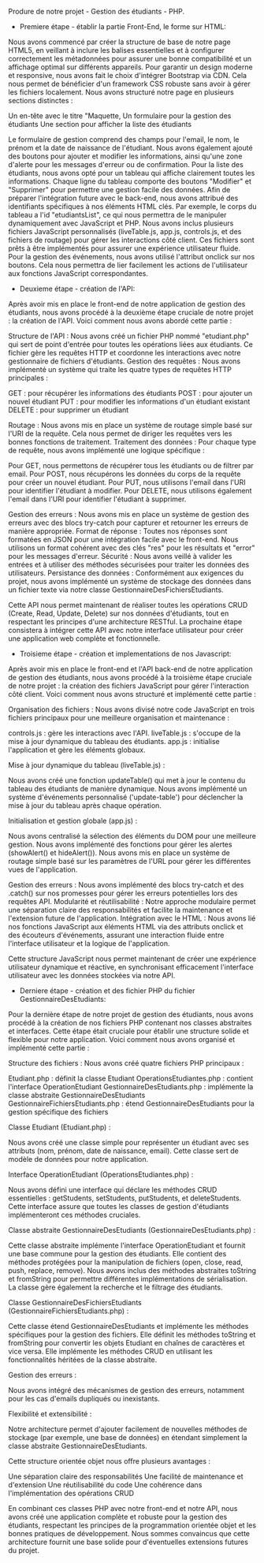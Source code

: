 Produre de notre projet - Gestion des étudiants - PHP.

- Premiere étape - établir la partie Front-End, le forme sur HTML: 

Nous avons commencé par créer la structure de base de notre page HTML5, en veillant à inclure les balises essentielles et à configurer correctement les métadonnées pour assurer une bonne compatibilité et un affichage optimal sur différents appareils.
Pour garantir un design moderne et responsive, nous avons fait le choix d'intégrer Bootstrap via CDN. Cela nous permet de bénéficier d'un framework CSS robuste sans avoir à gérer les fichiers localement.
Nous avons structuré notre page en plusieurs sections distinctes :

Un en-tête avec le titre "Maquette, Un formulaire pour la gestion des étudiants
Une section pour afficher la liste des étudiants

Le formulaire de gestion comprend des champs pour l'email, le nom, le prénom et la date de naissance de l'étudiant. Nous avons également ajouté des boutons pour ajouter et modifier les informations, ainsi qu'une zone d'alerte pour les messages d'erreur ou de confirmation.
Pour la liste des étudiants, nous avons opté pour un tableau qui affiche clairement toutes les informations. Chaque ligne du tableau comporte des boutons "Modifier" et "Supprimer" pour permettre une gestion facile des données.
Afin de préparer l'intégration future avec le back-end, nous avons attribué des identifiants spécifiques à nos éléments HTML clés. Par exemple, le corps du tableau a l'id "etudiantsList", ce qui nous permettra de le manipuler dynamiquement avec JavaScript et PHP.
Nous avons inclus plusieurs fichiers JavaScript personnalisés (liveTable.js, app.js, controls.js, et des fichiers de routage) pour gérer les interactions côté client. Ces fichiers sont prêts à être implémentés pour assurer une expérience utilisateur fluide.
Pour la gestion des événements, nous avons utilisé l'attribut onclick sur nos boutons. Cela nous permettra de lier facilement les actions de l'utilisateur aux fonctions JavaScript correspondantes.












- Deuxieme étape - création de l'API: 

Après avoir mis en place le front-end de notre application de gestion des étudiants, nous avons procédé à la deuxième étape cruciale de notre projet : la création de l'API. Voici comment nous avons abordé cette partie :

Structure de l'API :
Nous avons créé un fichier PHP nommé "etudiant.php" qui sert de point d'entrée pour toutes les opérations liées aux étudiants. Ce fichier gère les requêtes HTTP et coordonne les interactions avec notre gestionnaire de fichiers d'étudiants.
Gestion des requêtes :
Nous avons implémenté un système qui traite les quatre types de requêtes HTTP principales :

GET : pour récupérer les informations des étudiants
POST : pour ajouter un nouvel étudiant
PUT : pour modifier les informations d'un étudiant existant
DELETE : pour supprimer un étudiant

Routage :
Nous avons mis en place un système de routage simple basé sur l'URI de la requête. Cela nous permet de diriger les requêtes vers les bonnes fonctions de traitement.
Traitement des données :
Pour chaque type de requête, nous avons implémenté une logique spécifique :

Pour GET, nous permettons de récupérer tous les étudiants ou de filtrer par email.
Pour POST, nous récupérons les données du corps de la requête pour créer un nouvel étudiant.
Pour PUT, nous utilisons l'email dans l'URI pour identifier l'étudiant à modifier.
Pour DELETE, nous utilisons également l'email dans l'URI pour identifier l'étudiant à supprimer.

Gestion des erreurs :
Nous avons mis en place un système de gestion des erreurs avec des blocs try-catch pour capturer et retourner les erreurs de manière appropriée.
Format de réponse :
Toutes nos réponses sont formatées en JSON pour une intégration facile avec le front-end. Nous utilisons un format cohérent avec des clés "res" pour les résultats et "error" pour les messages d'erreur.
Sécurité :
Nous avons veillé à valider les entrées et à utiliser des méthodes sécurisées pour traiter les données des utilisateurs.
Persistance des données :
Conformément aux exigences du projet, nous avons implémenté un système de stockage des données dans un fichier texte via notre classe GestionnaireDesFichiersEtudiants.

Cette API nous permet maintenant de réaliser toutes les opérations CRUD (Create, Read, Update, Delete) sur nos données d'étudiants, tout en respectant les principes d'une architecture RESTful.
La prochaine étape consistera à intégrer cette API avec notre interface utilisateur pour créer une application web complète et fonctionnelle.







- Troisieme étape - création et implementations de nos Javascript: 

Après avoir mis en place le front-end et l'API back-end de notre application de gestion des étudiants, nous avons procédé à la troisième étape cruciale de notre projet : la création des fichiers JavaScript pour gérer l'interaction côté client. Voici comment nous avons structuré et implémenté cette partie :

Organisation des fichiers :
Nous avons divisé notre code JavaScript en trois fichiers principaux pour une meilleure organisation et maintenance :

controls.js : gère les interactions avec l'API.
liveTable.js : s'occupe de la mise à jour dynamique du tableau des étudiants.
app.js : initialise l'application et gère les éléments globaux.

Mise à jour dynamique du tableau (liveTable.js) :

Nous avons créé une fonction updateTable() qui met à jour le contenu du tableau des étudiants de manière dynamique.
Nous avons implémenté un système d'événements personnalisé ('update-table') pour déclencher la mise à jour du tableau après chaque opération.

Initialisation et gestion globale (app.js) :

Nous avons centralisé la sélection des éléments du DOM pour une meilleure gestion.
Nous avons implémenté des fonctions pour gérer les alertes (showAlert() et hideAlert()).
Nous avons mis en place un système de routage simple basé sur les paramètres de l'URL pour gérer les différentes vues de l'application.

Gestion des erreurs :
Nous avons implémenté des blocs try-catch et des .catch() sur nos promesses pour gérer les erreurs potentielles lors des requêtes API.
Modularité et réutilisabilité :
Notre approche modulaire permet une séparation claire des responsabilités et facilite la maintenance et l'extension future de l'application.
Intégration avec le HTML :
Nous avons lié nos fonctions JavaScript aux éléments HTML via des attributs onclick et des écouteurs d'événements, assurant une interaction fluide entre l'interface utilisateur et la logique de l'application.

Cette structure JavaScript nous permet maintenant de créer une expérience utilisateur dynamique et réactive, en synchronisant efficacement l'interface utilisateur avec les données stockées via notre API.








- Derniere étape - création et des fichier PHP du fichier GestionnaireDesEtudiants: 

Pour la dernière étape de notre projet de gestion des étudiants, nous avons procédé à la création de nos fichiers PHP contenant nos classes abstraites et interfaces. Cette étape était cruciale pour établir une structure solide et flexible pour notre application. Voici comment nous avons organisé et implémenté cette partie :

Structure des fichiers :
Nous avons créé quatre fichiers PHP principaux :

Etudiant.php : définit la classe Etudiant
OperationsEtudiantes.php : contient l'interface OperationEtudiant
GestionnaireDesEtudiants.php : implémente la classe abstraite GestionnaireDesEtudiants
GestionnaireFichiersEtudiants.php : étend GestionnaireDesEtudiants pour la gestion spécifique des fichiers

Classe Etudiant (Etudiant.php) :

Nous avons créé une classe simple pour représenter un étudiant avec ses attributs (nom, prénom, date de naissance, email).
Cette classe sert de modèle de données pour notre application.

Interface OperationEtudiant (OperationsEtudiantes.php) :

Nous avons défini une interface qui déclare les méthodes CRUD essentielles : getStudents, setStudents, putStudents, et deleteStudents.
Cette interface assure que toutes les classes de gestion d'étudiants implémenteront ces méthodes cruciales.

Classe abstraite GestionnaireDesEtudiants (GestionnaireDesEtudiants.php) :

Cette classe abstraite implémente l'interface OperationEtudiant et fournit une base commune pour la gestion des étudiants.
Elle contient des méthodes protégées pour la manipulation de fichiers (open, close, read, push, replace, remove).
Nous avons inclus des méthodes abstraites toString et fromString pour permettre différentes implémentations de sérialisation.
La classe gère également la recherche et le filtrage des étudiants.

Classe GestionnaireDesFichiersEtudiants (GestionnaireFichiersEtudiants.php) :

Cette classe étend GestionnaireDesEtudiants et implémente les méthodes spécifiques pour la gestion des fichiers.
Elle définit les méthodes toString et fromString pour convertir les objets Etudiant en chaînes de caractères et vice versa.
Elle implémente les méthodes CRUD en utilisant les fonctionnalités héritées de la classe abstraite.

Gestion des erreurs :

Nous avons intégré des mécanismes de gestion des erreurs, notamment pour les cas d'emails dupliqués ou inexistants.

Flexibilité et extensibilité :

Notre architecture permet d'ajouter facilement de nouvelles méthodes de stockage (par exemple, une base de données) en étendant simplement la classe abstraite GestionnaireDesEtudiants.

Cette structure orientée objet nous offre plusieurs avantages :

Une séparation claire des responsabilités
Une facilité de maintenance et d'extension
Une réutilisabilité du code
Une cohérence dans l'implémentation des opérations CRUD

En combinant ces classes PHP avec notre front-end et notre API, nous avons créé une application complète et robuste pour la gestion des étudiants, respectant les principes de la programmation orientée objet et les bonnes pratiques de développement.
Nous sommes convaincus que cette architecture fournit une base solide pour d'éventuelles extensions futures du projet.